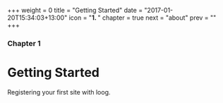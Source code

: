 +++
weight = 0
title = "Getting Started"
date = "2017-01-20T15:34:03+13:00"
icon = "<b>1. </b>"
chapter = true
next = "about"
prev = ""
+++

### Chapter 1

# Getting Started

Registering your first site with loog.
